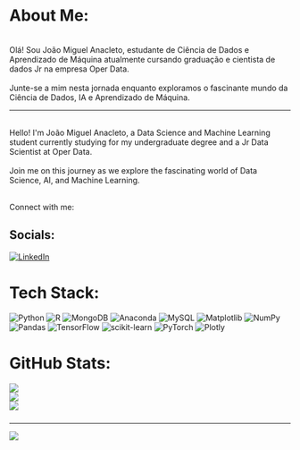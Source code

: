 # About Me:
<br>Olá! Sou João Miguel Anacleto, estudante de Ciência de Dados e Aprendizado de Máquina atualmente cursando graduação e cientista de dados Jr na empresa Oper Data.<br>
<br>Junte-se a mim nesta jornada enquanto exploramos o fascinante mundo da Ciência de Dados, IA e Aprendizado de Máquina.<br>
__________________________________________________________________________________________________________________________________
<br>Hello! I'm João Miguel Anacleto, a Data Science and Machine Learning student currently studying for my undergraduate degree and a Jr Data Scientist at Oper Data.<br>
<br>Join me on this journey as we explore the fascinating world of Data Science, AI, and Machine Learning.<br>

<br>Connect with me:<br>


## Socials:
[![LinkedIn](https://img.shields.io/badge/LinkedIn-%230077B5.svg?logo=linkedin&logoColor=white)](https://www.linkedin.com/in/joaomiguelanacleto/)  

###
# Tech Stack:
![Python](https://img.shields.io/badge/python-3670A0?style=for-the-badge&logo=python&logoColor=ffdd54) ![R](https://img.shields.io/badge/r-%23276DC3.svg?style=for-the-badge&logo=r&logoColor=white) ![MongoDB](https://img.shields.io/badge/MongoDB-%234ea94b.svg?style=for-the-badge&logo=mongodb&logoColor=white) ![Anaconda](https://img.shields.io/badge/Anaconda-%2344A833.svg?style=for-the-badge&logo=anaconda&logoColor=white) ![MySQL](https://img.shields.io/badge/mysql-%2300000f.svg?style=for-the-badge&logo=mysql&logoColor=white) ![Matplotlib](https://img.shields.io/badge/Matplotlib-%23ffffff.svg?style=for-the-badge&logo=Matplotlib&logoColor=black) ![NumPy](https://img.shields.io/badge/numpy-%23013243.svg?style=for-the-badge&logo=numpy&logoColor=white) ![Pandas](https://img.shields.io/badge/pandas-%23150458.svg?style=for-the-badge&logo=pandas&logoColor=white) ![TensorFlow](https://img.shields.io/badge/TensorFlow-%23FF6F00.svg?style=for-the-badge&logo=TensorFlow&logoColor=white) ![scikit-learn](https://img.shields.io/badge/scikit--learn-%23F7931E.svg?style=for-the-badge&logo=scikit-learn&logoColor=white) ![PyTorch](https://img.shields.io/badge/PyTorch-%23EE4C2C.svg?style=for-the-badge&logo=PyTorch&logoColor=white) ![Plotly](https://img.shields.io/badge/Plotly-%233F4F75.svg?style=for-the-badge&logo=plotly&logoColor=white)

###
# GitHub Stats:
![](https://github-readme-stats.vercel.app/api?username=jmanacleto&theme=blue_navy&hide_border=false&include_all_commits=false&count_private=false)<br/>
![](https://nirzak-streak-stats.vercel.app/?user=jmanacleto&theme=blue_navy&hide_border=false)<br/>
![](https://github-readme-stats.vercel.app/api/top-langs/?username=jmanacleto&theme=blue_navy&hide_border=false&include_all_commits=false&count_private=false&layout=compact)

###

---
[![](https://visitcount.itsvg.in/api?id=jmanacleto&icon=0&color=0)](https://visitcount.itsvg.in)

<!-- Proudly created with GPRM ( https://gprm.itsvg.in ) -->
